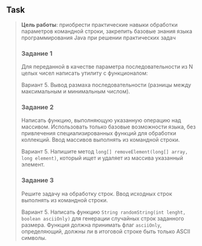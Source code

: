 ## Task

> **Цель работы**:
> приобрести практические навыки обработки параметров командной строки, закрепить базовые
> знания языка программирования Java при решении практических задач
> 
> ### Задание 1
>
> Для переданной в качестве параметра последовательности из N целых чисел
> написать утилиту с функционалом:
> 
> Вариант 5.
> Вывод размаха последовательности (разницы между максимальным и минимальным числом).
> 
> ### Задание 2
>
> Написать функцию, выполняющую указанную операцию над массивом.
> Использовать только базовые возможности языка,
> без привлечения специализированных функций для обработки коллекций.
> Ввод массивов выполнять из командной строки.
> 
> Вариант 5.
> Напишите метод `long[] removeElement(long[] array, long element)`,
> который ищет и удаляет из массива указанный элемент.
> 
> ### Задание 3
>
> Решите задачу на обработку строк.
> Ввод исходных строк выполнять из командной строки.
> 
> Вариант 5.
> Написать функцию `String randomString(int lenght, boolean asciiOnly)`
> для генерации случайных строк заданного размера.
> Функция должна принимать флаг `asciiOnly`, определяющий,
> должны ли в итоговой строке быть только ASCII символы.
> 
